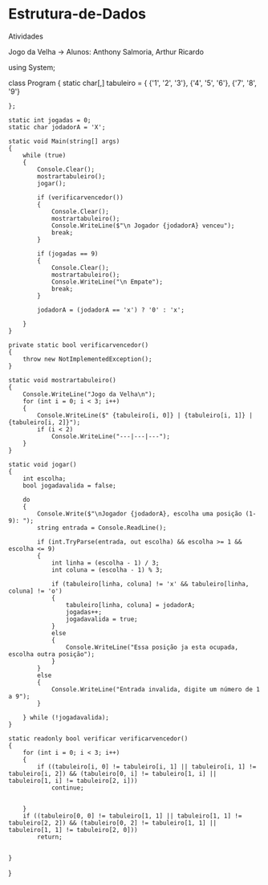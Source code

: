 # Estrutura-de-Dados
Atividades

Jogo da Velha -> Alunos: Anthony Salmoria, Arthur Ricardo

using System;

class Program
{
    static char[,] tabuleiro = {
        {'1', '2', '3'},
        {'4', '5', '6'},
        {'7', '8', '9'}

    };

    static int jogadas = 0;
    static char jodadorA = 'X';

    static void Main(string[] args)
    {
        while (true)
        {
            Console.Clear();
            mostrartabuleiro();
            jogar();

            if (verificarvencedor())
            {
                Console.Clear();
                mostrartabuleiro();
                Console.WriteLine($"\n Jogador {jodadorA} venceu");
                break;
            }

            if (jogadas == 9)
            {
                Console.Clear();
                mostrartabuleiro();
                Console.WriteLine("\n Empate");
                break;
            }

            jodadorA = (jodadorA == 'x') ? '0' : 'x';

        }
    }

    private static bool verificarvencedor()
    {
        throw new NotImplementedException();
    }

    static void mostrartabuleiro()
    {
        Console.WriteLine("Jogo da Velha\n");
        for (int i = 0; i < 3; i++)
        {
            Console.WriteLine($" {tabuleiro[i, 0]} | {tabuleiro[i, 1]} | {tabuleiro[i, 2]}");
            if (i < 2)
                Console.WriteLine("---|---|---");
        }
    }

    static void jogar()
    {
        int escolha;
        bool jogadavalida = false;

        do
        {
            Console.Write($"\nJogador {jodadorA}, escolha uma posição (1-9): ");
            string entrada = Console.ReadLine();

            if (int.TryParse(entrada, out escolha) && escolha >= 1 && escolha <= 9)
            {
                int linha = (escolha - 1) / 3;
                int coluna = (escolha - 1) % 3;

                if (tabuleiro[linha, coluna] != 'x' && tabuleiro[linha, coluna] != 'o')
                {
                    tabuleiro[linha, coluna] = jodadorA;
                    jogadas++;
                    jogadavalida = true;
                }
                else
                {
                    Console.WriteLine("Essa posição ja esta ocupada, escolha outra posição");
                }
            }
            else
            {
                Console.WriteLine("Entrada invalida, digite um número de 1 a 9");
            }

        } while (!jogadavalida);
    }

    static readonly bool verificar verificarvencedor()
    {
        for (int i = 0; i < 3; i++)
        {
            if ((tabuleiro[i, 0] != tabuleiro[i, 1] || tabuleiro[i, 1] != tabuleiro[i, 2]) && (tabuleiro[0, i] != tabuleiro[1, i] || tabuleiro[1, i] != tabuleiro[2, i]))
                continue;


        }
        if ((tabuleiro[0, 0] != tabuleiro[1, 1] || tabuleiro[1, 1] != tabuleiro[2, 2]) && (tabuleiro[0, 2] != tabuleiro[1, 1] || tabuleiro[1, 1] != tabuleiro[2, 0]))
            return;


    }

}
